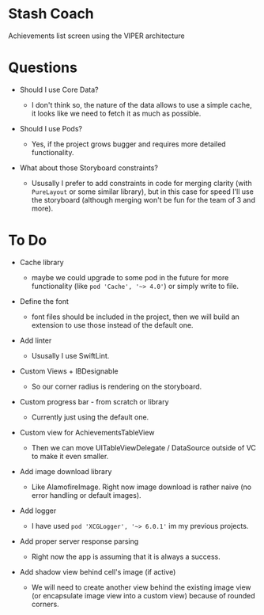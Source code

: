 # Stash Coach

Achievements list screen using the VIPER architecture

# Questions

- Should I use Core Data?
    - I don't think so, the nature of the data allows to use a simple cache, it looks like we need to fetch it as much as possible.

- Should I use Pods?
    - Yes, if the project grows bugger and requires more detailed functionality.

- What about those Storyboard constraints?
    - Ususally I prefer to add constraints in code for merging clarity (with `PureLayout` or some similar library), but in this case for speed I'll use the storyboard (although merging won't be fun for the team of 3 and more).

# To Do

- Cache library
    - maybe we could upgrade to some pod in the future for more functionality (like `pod 'Cache', '~> 4.0'`) or simply write to file.

- Define the font
    - font files should be included in the project, then we will build an extension to use those instead of the default one.

- Add linter
    - Ususally I use SwiftLint.

- Custom Views + IBDesignable
    - So our corner radius is rendering on the storyboard.

- Custom progress bar - from scratch or library
    - Currently just using the default one.

- Custom view for AchievementsTableView
    - Then we can move UITableViewDelegate / DataSource outside of VC to make it even smaller.

- Add image download library
    - Like AlamofireImage. Right now image download is rather naive (no error handling or default images).

- Add logger
    - I have used  `pod 'XCGLogger', '~> 6.0.1'` im my previous projects.

- Add proper server response parsing
    - Right now the app is assuming that it is always a success.

- Add shadow view behind cell's image (if active)
    - We will need to create another view behind the existing image view (or encapsulate image view into a custom view) because of rounded corners.
